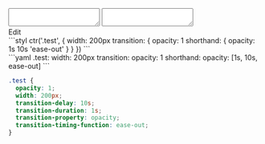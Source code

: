 <div data-size="210" class="code-cont" data-example="basic">
    <div class="code">
        <div class="code-wrap">
            <textarea id="stylus"></textarea>
            <textarea id="css"></textarea>
            <div class="edit-code">
                <span>Edit</span>
            </div>
        </div>
    </div>
</div>


<div data-size="210" data-examples="stylus"></div>
```styl
ctr('.test', {
  width: 200px
  transition: {
    opacity: 1
    shorthand: {
      opacity: 1s 10s 'ease-out'
    }
  }
})
```

<div data-size="210" data-examples="yaml"></div>
```yaml
.test:
  width: 200px
  transition:
    opacity: 1
    shorthand:
      opacity: [1s, 10s, ease-out]
```

```css
.test {
  opacity: 1;
  width: 200px;
  transition-delay: 10s;
  transition-duration: 1s;
  transition-property: opacity;
  transition-timing-function: ease-out;
}
```
<div class="cf"></div>
